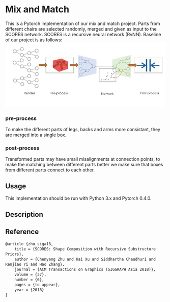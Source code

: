 # Mix and Match 
This is a Pytorch implementation of our mix and match project. 
Parts from different chairs are selected randomly, merged and given as input to the SCORES network.
SCORES is a recursive neural network (RvNN).
Baseline of our project is as follows:
![alt text](https://github.com/sepideh-srj/764project/blob/main/cg.jpg)

### pre-process
To make the different parts of legs, backs and arms more consistant, they are merged into a single box.
### post-process
Transformed parts may have small misalignments at connection points, to make the matching between different parts better we make sure that boxes from different parts connect to each other.

## Usage
This implementation should be run with Python 3.x and Pytorch 0.4.0.


## Description

## Reference
```
@article {zhu_siga18,
    title = {SCORES: Shape Composition with Recursive Substructure Priors},
    author = {Chenyang Zhu and Kai Xu and Siddhartha Chaudhuri and Renjiao Yi and Hao Zhang},
    journal = {ACM Transactions on Graphics (SIGGRAPH Asia 2018)},
    volume = {37},
    number = {6},
    pages = {to appear},
    year = {2018}
}
```
